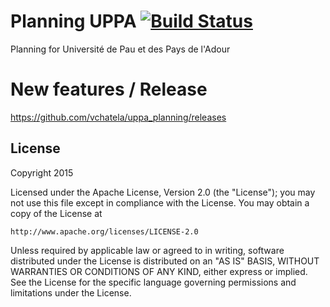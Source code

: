 # Planning UPPA [![Build Status](https://travis-ci.org/vchatela/uppa_planning.svg?branch=master)](https://travis-ci.org/vchatela/uppa_planning)
Planning for Université de Pau et des Pays de l'Adour

# New features / Release

https://github.com/vchatela/uppa_planning/releases

## License

Copyright 2015

Licensed under the Apache License, Version 2.0 (the "License");
you may not use this file except in compliance with the License.
You may obtain a copy of the License at

    http://www.apache.org/licenses/LICENSE-2.0

Unless required by applicable law or agreed to in writing, software
distributed under the License is distributed on an "AS IS" BASIS,
WITHOUT WARRANTIES OR CONDITIONS OF ANY KIND, either express or implied.
See the License for the specific language governing permissions and
limitations under the License.
